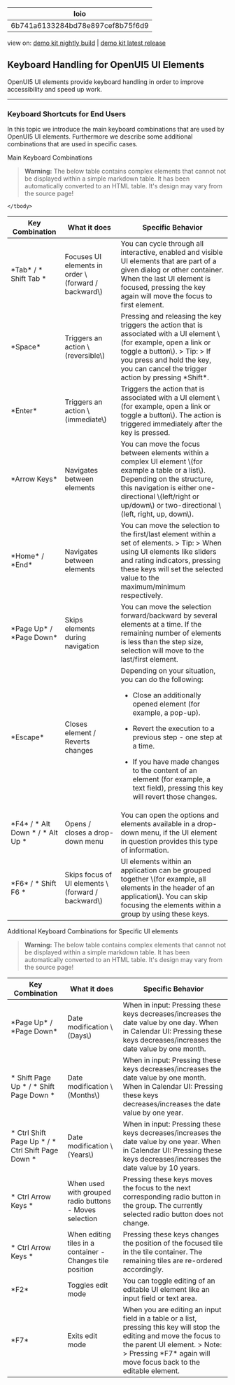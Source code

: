 <!-- loio6b741a6133284bd78e897cef8b75f6d9 -->

| loio |
| -----|
| 6b741a6133284bd78e897cef8b75f6d9 |

<div id="loio">

view on: [demo kit nightly build](https://openui5nightly.hana.ondemand.com/#/topic/6b741a6133284bd78e897cef8b75f6d9) | [demo kit latest release](https://openui5.hana.ondemand.com/#/topic/6b741a6133284bd78e897cef8b75f6d9)</div>

## Keyboard Handling for OpenUI5 UI Elements

OpenUI5 UI elements provide keyboard handling in order to improve accessibility and speed up work.

***

### Keyboard Shortcuts for End Users

In this topic we introduce the main keyboard combinations that are used by OpenUI5 UI elements. Furthermore we describe some additional combinations that are used in specific cases.

 <a name="loio6b741a6133284bd78e897cef8b75f6d9__table_u1x_1dg_yq"/>Main Keyboard Combinations

 > **Warning:** The below table contains complex elements that cannot not be displayed within a simple markdown table. It has been automatically converted to an HTML table. It's design may vary from the source page!

<table>
	<thead>
		<tr>
			<th>Key Combination</th>
			<th>What it does</th>
			<th>Specific Behavior</th>
		</tr>
	</thead>
	<tbody>
		<tr>
			<td>*Tab* / * Shift Tab *</td>
			<td>Focuses UI elements in order \(forward / backward\)</td>
			<td>You can cycle through all interactive, enabled and visible UI elements that are part of a given dialog or other container. When the last UI element is focused, pressing the key again will move the focus to first element.</td>
		</tr>
		<tr>
			<td>*Space* </td>
			<td>Triggers an action \(reversible\)</td>
			<td>Pressing and releasing the key triggers the action that is associated with a UI element \(for example, open a link or toggle a button\). > Tip:   > If you press and hold the key, you can cancel the trigger action by pressing *Shift*.
			</td>
		</tr>
		<tr>
			<td>*Enter*</td>
			<td>Triggers an action \(immediate\)</td>
			<td>Triggers the action that is associated with a UI element \(for example, open a link or toggle a button\). The action is triggered immediately after the key is pressed.</td>
		</tr>
		<tr>
			<td>*Arrow Keys* </td>
			<td>Navigates between elements</td>
			<td>You can move the focus between elements within a complex UI element \(for example a table or a list\). Depending on the structure, this navigation is either one-directional \(left/right or up/down\) or two-directional \(left, right, up, down\).</td>
		</tr>
		<tr>
			<td>*Home* / *End*</td>
			<td>Navigates between elements</td>
			<td>You can move the selection to the first/last element within a set of elements. > Tip:   > When using UI elements like sliders and rating indicators, pressing these keys will set the selected value to the maximum/minimum respectively.
			</td>
		</tr>
		<tr>
			<td>*Page Up* / *Page Down*</td>
			<td>Skips elements during navigation</td>
			<td>You can move the selection forward/backward by several elements at a time. If the remaining number of elements is less than the step size, selection will move to the last/first element.</td>
		</tr>
		<tr>
			<td>*Escape*</td>
			<td>Closes element / Reverts changes</td>
			<td>Depending on your situation, you can do the following:

 -   Close an additionally opened element \(for example, a pop-up\).
 -   Revert the execution to a previous step - one step at a time.

 -   If you have made changes to the content of an element \(for example, a text field\), pressing this key will revert those changes.
			</td>
		</tr>
		<tr>
			<td> *F4* / * Alt Down * / * Alt Up *</td>
			<td>Opens / closes a drop-down menu</td>
			<td>You can open the options and elements available in a drop-down menu, if the UI element in question provides this type of information.</td>
		</tr>
		<tr>
			<td>*F6* / * Shift F6 *</td>
			<td>Skips focus of UI elements \(forward / backward\)</td>
			<td>UI elements within an application can be grouped together \(for example, all elements in the header of an application\). You can skip focusing the elements within a group by using these keys.</td>
		</tr>
	</tbody>
</table>

 <a name="loio6b741a6133284bd78e897cef8b75f6d9__table_zld_4rl_yq"/>Additional Keyboard Combinations for Specific UI elements

 > **Warning:** The below table contains complex elements that cannot not be displayed within a simple markdown table. It has been automatically converted to an HTML table. It's design may vary from the source page!

<table>
	<thead>
		<tr>
			<th>Key Combination</th>
			<th>What it does</th>
			<th>Specific Behavior</th>
		</tr>
	</thead>
	<tbody>
		<tr>
			<td>*Page Up* / *Page Down*</td>
			<td>Date modification \(Days\)</td>
			<td> When in input: Pressing these keys decreases/increases the date value by one day.
 When in Calendar UI: Pressing these keys decreases/increases the date value by one month.
			</td>
		</tr>
		<tr>
			<td>* Shift Page Up * / * Shift Page Down *</td>
			<td>Date modification \(Months\)</td>
			<td> When in input: Pressing these keys decreases/increases the date value by one month.
 When in Calendar UI: Pressing these keys decreases/increases the date value by one year.
			</td>
		</tr>
		<tr>
			<td>* Ctrl Shift Page Up * / * Ctrl Shift Page Down *</td>
			<td>Date modification \(Years\)</td>
			<td> When in input: Pressing these keys decreases/increases the date value by one year.
 When in Calendar UI: Pressing these keys decreases/increases the date value by 10 years.
			</td>
		</tr>
		<tr>
			<td>* Ctrl Arrow Keys *</td>
			<td>When used with grouped radio buttons - Moves selection</td>
			<td>Pressing these keys moves the focus to the next corresponding radio button in the group. The currently selected radio button does not change.</td>
		</tr>
		<tr>
			<td>* Ctrl Arrow Keys *</td>
			<td>When editing tiles in a container - Changes tile position</td>
			<td>Pressing these keys changes the position of the focused tile in the tile container. The remaining tiles are re-ordered accordingly.</td>
		</tr>
		<tr>
			<td>*F2*</td>
			<td>Toggles edit mode</td>
			<td>You can toggle editing of an editable UI element like an input field or text area.</td>
		</tr>
		<tr>
			<td>*F7*</td>
			<td>Exits edit mode</td>
			<td> When you are editing an input field in a table or a list, pressing this key will stop the editing and move the focus to the parent UI element.
 > Note:  
 > Pressing *F7* again will move focus back to the editable element.
			</td>
		</tr>
	</tbody>
</table>


